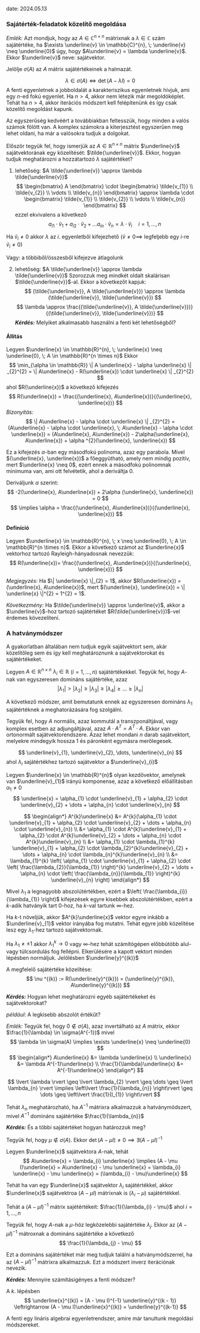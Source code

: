 date: 2024.05.13

### Sajátérték-feladatok közelítő megoldása
*Emlék:* Azt mondjuk, hogy az $A \in \mathbb{C}^{n \times n}$ mátrixnak a $\lambda \in \mathbb{C}$ szám sajátértéke, ha $\exists \underline{v} \in \mathbb{C}^{n}, \; \underline{v} \neq \underline{0}$ úgy, hogy $A\underline{v} = \lambda \underline{v}$. Ekkor $\underline{v}$ neve: sajátvektor.

Jelölje $\sigma(A)$ az $A$ mátrix sajátértékeinek a halmazát.

$$
\lambda \in \sigma(A) \iff \det(A - \lambda I) = 0
$$
A fenti egyenletnek a jobboldalát a karakteriszikus egyenletnek hívjuk, ami egy $n$-ed fokú egyenlet. Ha $n > 4$, akkor nem létezik már megoldóképlet. Tehát ha $n > 4$, akkor iterációs módszert kell felépítenünk és így csak közelítő megoldást kapunk.

Az egyszerűség kedvéért a továbbiakban feltesszük, hogy minden a valós számok fölött van. A komplex számokra a kiterjesztést egyszerűen meg lehet oldani, ha már a valósokra tudjuk a dolgokat.

Először tegyük fel, hogy ismerjük az $A \in \mathbb{R}^{n \times n}$ mátrix $\underline{v}$ sajátvektorának egy közelítését: $\tilde{\underline{v}}$. Ekkor, hogyan tudjuk meghatározni a hozzátartozó $\lambda$ sajátértéket?

1. lehetőség: $A \tilde{\underline{v}} \approx \lambda \tilde{\underline{v}}$
$$
\begin{bmatrix}
A
\end{bmatrix} \cdot
\begin{bmatrix}
\tilde{v_{1}} \\
\tilde{v_{2}} \\
\vdots \\
\tilde{v_{n}}
\end{bmatrix}
\approx
\lambda \cdot 
\begin{bmatrix}
\tilde{v_{1}} \\
\tilde{v_{2}} \\
\vdots \\
\tilde{v_{n}}
\end{bmatrix}
$$
ezzel ekvivalens a következő
$$
a_{i 1} \cdot \tilde{v}_{1} + a_{i 2} \cdot \tilde{v}_{2} + \dots a_{i n} \cdot \tilde{v}_{n} = \lambda \cdot \tilde{v}_{i} \quad i = 1, \dots, n
$$

Ha $\tilde{v}_{i} \neq 0$ akkor $\lambda$ az $i$. egyenletből kifejezhető ($\tilde{v} \neq 0 \implies$ legfeljebb egy $i$-re $\tilde{v}_{i} \neq 0$)

Vagy: a többiből/összesből kifejezve átlagolunk

2. lehetőség: $A \tilde{\underline{v}} \approx \lambda \tilde{\underline{v}}$
Szorozzuk meg mindkét oldalt skalárisan $\tilde{\underline{v}}$-al. Ekkor a következőt kapjuk:
$$
(\tilde{\underline{v}}, A \tilde{\underline{v}}) \approx \lambda (\tilde{\underline{v}}, \tilde{\underline{v}})
$$
$$
\lambda \approx \frac{(\tilde{\underline{v}}, A \tilde{\underline{v}})}{(\tilde{\underline{v}}, \tilde{\underline{v}})}
$$
***Kérdés:*** Melyiket alkalmasabb használni a fenti két lehetőségből?

#### Állítás
Legyen $\underline{x} \in \mathbb{R}^{n}, \; \underline{x} \neq \underline{0}, \; A \in \mathbb{R}^{n \times n}$ Ekkor
$$
\min_{\alpha \in \mathbb{R}} \| A \underline{x} - \alpha \underline{x} \| _{2}^{2} = \| A\underline{x} - R(\underline{x}) \cdot \underline{x} \| _{2}^{2}
$$
ahol $R(\underline{x})$ a következő kifejezés
$$
R(\underline{x}) = \frac{(\underline{x}, A\underline{x})}{(\underline{x}, \underline{x})}
$$
*Bizonyítás:*
$$
\| A\underline{x} - \alpha \cdot \underline{x} \| _{2}^{2} = (A\underline{x} - \alpha \cdot \underline{x}, \; A\underline{x} - \alpha \cdot \underline{x}) = (A\underline{x}, A\underline{x}) - 2\alpha(\underline{x}, A\underline{x}) + \alpha ^{2}(\underline{x}, \underline{x})
$$

Ez a kifejezés $\alpha$-ban egy másodfokú polinoma, azaz egy parabola. Mivel $(\underline{x}, \underline{x})$ a főeggyütható, amely nem mindig pozitív, mert $\underline{x} \neq 0$, ezért ennek a másodfokú polinomnak minimuma van, ami ott felvétetik, ahol a deriváltja $0$.

Deriváljunk $\alpha$ szerint:
$$
-2(\underline{x}, A\underline{x}) + 2\alpha (\underline{x}, \underline{x}) = 0
$$
$$
\implies \alpha = \frac{(\underline{x}, A\underline{x})}{(\underline{x}, \underline{x})}
$$

#### Definíció
Legyen $\underline{x} \in \mathbb{R}^{n}, \; x \neq \underline{0}, \; A \in \mathbb{R}^{n \times n}$. Ekkor a következő számot az $\underline{x}$ vektorhoz tartozó Rayleigh-hányadosnak nevezzük:
$$
R(\underline{x})= \frac{(\underline{x}, A\underline{x})}{(\underline{x}, \underline{x})}
$$

*Megjegyzés:* Ha $\| \underline{x} \|_{2} = 1$, akkor $R(\underline{x}) = (\underline{x}, A\underline{x})$, mert $(\underline{x}, \underline{x}) = \| \underline{x} \|^{2} = 1^{2} = 1$.

*Következmény:* Ha $\tilde{\underline{v}} \approx \underline{v}$, akkor a $\underline{v}$-hoz tartozó sajátértéket $R(\tilde{\underline{v}})$-vel érdemes kövezelíteni.


### A hatványmódszer
A gyakorlatban általában nem tudjuk egyik sajátvektort sem, akár közelítőleg sem és így kell meghatároznunk a sajátvektorokat és sajátértékeket.

Legyen $A \in \mathbb{R}^{n \times n}$ $\lambda_{i} \in \mathbb{R}$ $(i = 1, \dots, n)$ sajátértékekkel. Tegyük fel, hogy $A$-nak van egyszeresen domináns sajátértéke, azaz
$$
\lvert \lambda_{1} \rvert  > \lvert \lambda_{2} \rvert \geq \lvert \lambda_{3} \rvert  \geq \lvert \lambda_{4} \rvert  \geq \dots \geq \lvert \lambda_{n} \rvert 
$$

A következő módszer, amit bemutatunk ennek az egyszeresen domináns $\lambda_{1}$ sajátértéknek a meghatorázására fog szolgálni.

Tegyük fel, hogy $A$ normális, azaz kommutál a transzponáltjával, vagy komplex esetben az adjungáltjával, azaz $A \cdot A^{T} = A^{T} \cdot A$. Ekkor van ortonormált sajátvektorendszere. Azaz lehet mondani $n$ darab sajátvektort, melyekre mindegyik hossza $1$ és páronként egymásra merőlegesek.

$$
\underline{v}_{1}, \underline{v}_{2}, \dots, \underline{v}_{n}
$$
ahol $\lambda_{i}$ sajátértékhez tartozó sajátvektor a $\underline{v}_{i}$

Legyen $\underline{x} \in \mathbb{R}^{n}$ olyan kezdővektor, amelynek van $\underline{v}_{1}$ irányú komponense, azaz a következő előállításban $\alpha_{1} \neq 0$
$$
\underline{x} = \alpha_{1} \cdot \underline{v}_{1} + \alpha_{2} \cdot \underline{v}_{2} + \dots + \alpha_{n} \cdot \underline{v}_{n}
$$

$$
\begin{align*}
A^{k}\underline{x} &= A^{k}(\alpha_{1} \cdot \underline{v}_{1} + \alpha_{2} \cdot \underline{v}_{2} + \dots + \alpha_{n} \cdot \underline{v}_{n}) \\
&= \alpha_{1} \cdot A^{k}\underline{v}_{1} + \alpha_{2} \cdot A^{k}\underline{v}_{2} + \dots + \alpha_{n} \cdot A^{k}\underline{v}_{n} \\
&= \alpha_{1} \cdot \lambda_{1}^{k} \underline{v}_{1} + \alpha_{2} \cdot \lambda_{2}^{k}\underline{v}_{2} + \dots + \alpha_{n} \cdot \lambda_{n}^{k}\underline{v}_{n} \\
&= \lambda_{1}^{k} \left( \alpha_{1} \cdot \underline{v}_{1} + \alpha_{2} \cdot \left( \frac{\lambda_{2}}{\lambda_{1}} \right)^{k} \underline{v}_{2} + \dots + \alpha_{n} \cdot \left( \frac{\lambda_{n}}{\lambda_{1}} \right)^{k} \underline{v}_{n} \right)
\end{align*}
$$

Mivel $\lambda_{1}$ a legnagyobb abszolútértékben, ezért a $\left( \frac{\lambda_{i}}{\lambda_{1}} \right)$ kifejezések egyre kisebbek abszolútértékben, ezért a $k$-adik hatványik tart $0$-hoz, ha $k$-val tartunk $\infty$-hez.

Ha $k$-t növeljük, akkor $A^{k}\underline{x}$ vektor egyre inkább a $\underline{v}_{1}$ vektor irányába fog mutatni. Tehát egyre jobb közelítése lesz egy $\lambda_{1}$-hez tartozó sajátvektornak.

Ha $\lambda_{1} \neq \pm 1$ akkor $\lambda_{1}^{k} \to 0$ vagy $\infty$-hez tehát számítógépen előbbútóbb alul- vagy túlcsordulás fog fellépni. Elkerülésére a kapott vektort minden lépésben normáljuk. Jelölésben $\underline{y}^{(k)}$

A megfelelő sajátértéke közelítése:
$$
\nu ^{(k)} := R(\underline{y}^{(k)}) = (\underline{y}^{(k)}, A\underline{y}^{(k)})
$$

***Kérdés:*** Hogyan lehet meghatározni egyéb sajátértékeket és sajátvektorokat?

*például:* A legkisebb abszolót értékűt?

*Emlék:* Tegyük fel, hogy $0 \not \in \sigma(A)$, azaz invertálható az $A$ mátrix, ekkor $\frac{1}{\lambda} \in \sigma(A^{-1})$ mivel
$$
\lambda \in \sigma(A) \implies \exists \underline{x} \neq \underline{0}
$$
$$
\begin{align*}
A\underline{x} &= \lambda \underline{x} \\
\underline{x} &= \lambda A^{-1}\underline{x} \\
\frac{1}{\lambda}\underline{x} &= A^{-1}\underline{x}
\end{align*}
$$

$$
\lvert \lambda \rvert \geq \lvert \lambda_{2} \rvert \geq \dots \geq \lvert \lambda_{n} \rvert \implies \left\lvert  \frac{1}{\lambda_{n}}  \right\rvert \geq \dots \geq \left\lvert  \frac{1}{l_{1}}  \right\rvert
$$

Tehát $\lambda_{n}$ meghatározható, ha $A^{-1}$ mátrixra alkalmazzuk a hatványmódszert, mivel $A^{-1}$ domináns sajátértéke $\frac{1}{\lambda_{n}}$

***Kérdés:*** És a többi sajátértéket hogyan határozzuk meg?

Tegyük fel, hogy $\mu \not \in \sigma(A)$. Ekkor $\det(A - \mu I) \neq 0 \implies \exists (A - \mu I)^{-1}$ 

Legyen $\underline{x}$ sajátvektora $A$-nak, tehát 
$$
A\underline{x} = \lambda_{i} \underline{x} \implies (A - \mu I)\underline{x} = A\underline{x} - \mu \underline{x} = \lambda_{i} \underline{x} - \mu \underline{x} = (\lambda_{i} - \mu)\underline{x}
$$

Tehát ha van egy $\underline{x}$ sajátvektor $\lambda_{i}$ sajátértékkel, akkor $\underline{x}$ sajátvektroa $(A - \mu I)$ mátrixnak is $(\lambda_{i} - \mu)$ sajátértékkel.

Tehát a $(A - \mu I)^{-1}$ mátrix sajétértékeit: $\frac{1}{\lambda_{i} - \mu}$ ahol $i = 1, \dots, n$

Tegyük fel, hogy $A$-nak a $\mu$-höz legközelebbi sajátértéke $\lambda_{j}$. Ekkor az $(A - \mu I)^{-1}$ mátroxnak a domináns sajátértéke a következő
$$
\frac{1}{\lambda_{j} - \mu}
$$

Ezt a domináns sajátértéket már meg tudjuk találni a hatványmódszerrel, ha az $(A - \mu I)^{-1}$ mátrixra alkalmazzuk. Ezt a módszert inverz iterációnak nevezik.

***Kérdés:*** Mennyire számításigényes a fenti módszer?

A $k.$ lépésben
$$
\underline{x}^{(k)} = (A - \mu I)^{-1} \underline{y}^{(k - 1)} \leftrightarrow (A - \mu I)\underline{x}^{(k)} = \underline{y}^{(k-1)}
$$

A fenti egy lináris algebrai egyenletrendszer, amire már tanultunk megoldási módszereket.








